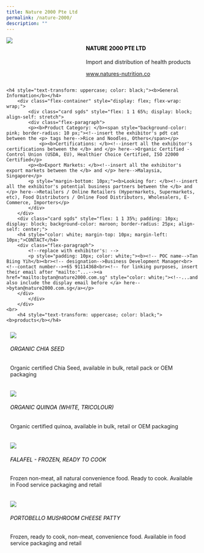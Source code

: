 ```yaml
---
title: Nature 2000 Pte Ltd
permalink: /nature-2000/
description: ""
---
```

<div class="flex-paragraph">
		<!--hi there! this is a comment and will provide you with instructional guides-->
		<!--insert booth number here!-->
		<p style="text-transform: uppercase"></p></div>
			<div class="flex-container" style="display: flex; flex-wrap: wrap;">
				<!--insert DOWNLOAD link of company logo between the " marks!-->
			<div class="card sgds" style="flex: 1 1 40%; display: block;"><img src="https://drive.google.com/u/0/uc?id=1_rw5snvg0aZXzPq0BnPsTQZ6RLZeQ7Rw&amp;export=download"></div>
	<div class="card-sgds" style="flex: 1 1 58%; display: block; margin-left: 3px">
		<h4 style="text-transform: uppercase; color: black;"><!--insert the exhibitor's name between the <b> tags here--><b>Nature 2000 Pte Ltd</b></h4><!--insert the exhibitor's description between the <p> tags here-->
		<p>Import and distribution of health products</p>
		<!--insert the exhibitor's website link, making sure there is "https:// www." present please. make sure the entire https link goes in between the " marks-->
		<p><a href="https://www.natures-nutrition.co" target="_blank"><!--insert the www website link here (no need for https)-->www.natures-nutrition.co</a></p>
	</div>
</div>



	<h4 style="text-transform: uppercase; color: black;"><b>General Information</b></h4>
		<div class="flex-container" style="display: flex; flex-wrap: wrap;">
			<div class="card sgds" style="flex: 1 1 65%; display: block; align-self: stretch">
			<div class="flex-paragraph">
			<p><b>Product Category: </b><span style="background-color: pink; border-radius: 10 px;"><!--insert the exhibitor's pdt cat between the <p> tags here-->Rice and Noodles, Others</span></p> 
				<p><b>Certifications: </b><!--insert all the exhibitor's certifications between the </b> and </p> here-->Organic Certified - Control Union (USDA, EU), Healthier Choice Certified, ISO 22000 Certified</p>
			<p><b>Export Markets: </b><!--insert all the exhibitor's export markets between the </b> and </p> here-->Malaysia, Singapore</p>
			<p style="margin-bottom: 10px;"><b>Looking for: </b><!--insert all the exhibitor's potential business partners between the </b> and </p> here-->Retailers / Online Retailers (Hypermarkets, Supermarkets, etc), Food Distributors / Online Food Distributors, Wholesalers, E-Commerce, Importers</p>
			</div>
		</div>
		<div class="card sgds" style="flex: 1 1 35%; padding: 10px; display: block; background-color: maroon; border-radius: 25px; align-self: center;">
		<h4 style="color: white; margin-top: 10px; margin-left: 10px;">CONTACT</h4>
		<div class="flex-paragraph">
			<!--replace with exhibitor's: -->
			<p style="padding: 10px; color: white;"><b><!-- POC name-->Tan Biing Yih</b><br><!-- designation-->Business Development Manager<br><!--contact number-->+65 91114368<br><!-- for linking purposes, insert their email after "mailto:"...--><a href="mailto:bytan@nature2000.com.sg" style="color: white;"><!--...and also include the display email before </a> here-->bytan@nature2000.com.sg</a></p>
		</div>
			</div>
		</div>
	<br>
		<h4 style="text-transform: uppercase; color: black;"><b>products</b></h4>
<div style="display: flex; flex-wrap: wrap;">
  <div class="card sgds" style="flex: 1 1 47%; margin: 10px; display: block;"><!--insert the exhibitor's DOWNLOAD image for product between the " marks here-->
	<div class="flex-image" style="display: block;"><img src="https://drive.google.com/u/0/uc?id=1yUyNKRbqpfr6eogZR_3vyRJne4iGycNk&amp;export=download"></div>
	<div class="flex-paragraph">
		<h6 style="text-transform: uppercase; color: black;"><!--insert product name before </h6> and product description after <p>-->Organic Chia Seed</h6>
		<p>Organic certified Chia Seed, available in bulk, retail pack or OEM packaging</p></div>
	</div>
		<div class="card sgds" style="flex: 1 1 47%; margin: 10px; display: block;">
		<div class="flex-image" style="display: block;"><img src="https://drive.google.com/u/0/uc?id=1bqYShStK0sWXjseNDVVe3SmHD4RmlSQM&amp;export=download"></div>
	<div class="flex-paragraph">
		<h6 style="text-transform: uppercase; color: black;">Organic Quinoa (White, Tricolour)</h6>
		<p>Organic certified quinoa, available in bulk, retail or OEM packaging</p></div>
	</div>
		<div class="card sgds" style="flex: 1 1 47%; margin: 10px; display: block;">
		<div class="flex-image" style="display: block;"><img src="https://drive.google.com/u/0/uc?id=118XqbkiTJ_3gDg0D9rVEH7buOwzkkxOV&amp;export=download"></div>
	<div class="flex-paragraph">
		<h6 style="text-transform: uppercase; color: black;">Falafel - Frozen, ready to cook</h6>
		<p>Frozen non-meat, all natural convenience food. Ready to cook. Available in Food service packaging and retail</p></div>
		</div>
		<div class="card sgds" style="flex: 1 1 47%; margin: 10px; display: block;">
		<div class="flex-image" style="display: block;"><img src="https://drive.google.com/u/0/uc?id=1MQYkKa9gn7BQb16dguRoOFE3Slho36vr&amp;export=download"></div>
	<div class="flex-paragraph">
		<h6 style="text-transform: uppercase; color: black;">Portobello Mushroom Cheese Patty</h6>
		<p>Frozen, ready to cook, non-meat, convenience food. Available in food service packaging and retail</p></div>
	</div>
	<!--don't delete these 2 tags. double check how the layout looks on the right too and lemme know if there are any problems! thank u so much for ur hardwork!-->
	</div>